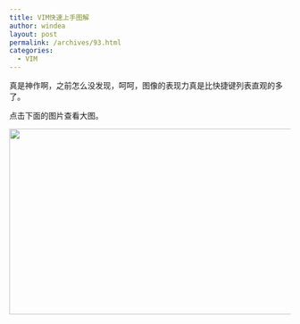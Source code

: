 ```yaml
---
title: VIM快速上手图解
author: windea
layout: post
permalink: /archives/93.html
categories:
  - VIM
---
```

真是神作啊，之前怎么没发现，呵呵，图像的表现力真是比快捷键列表直观的多了。

点击下面的图片查看大图。

<a href="http://localhost/public/workinair/wp-content/uploads/2011/05/vim.png" target="_blank"><img class="alignnone size-large wp-image-94" title="vim" src="http://localhost/public/workinair/wp-content/uploads/2011/05/vim-1024x593.png" alt="" width="576" height="333" /></a>
